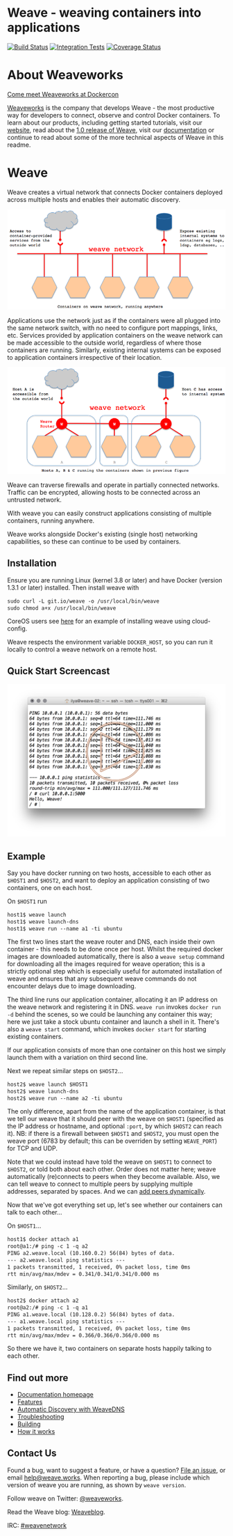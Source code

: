 # Weave - weaving containers into applications

[![Build Status](https://travis-ci.org/weaveworks/weave.svg?branch=master)](https://travis-ci.org/weaveworks/weave) [![Integration Tests](https://circleci.com/gh/weaveworks/weave/tree/master.svg?style=shield&circle-token=4933c7dabb3d0383e62117565cb9d16df7b1a811)](https://circleci.com/gh/weaveworks/weave) [![Coverage Status](https://coveralls.io/repos/weaveworks/weave/badge.svg)](https://coveralls.io/r/weaveworks/weave)

# About Weaveworks

[Come meet Weaveworks at Dockercon](http://weave.works/dockercon)

[Weaveworks](http://weave.works) is the company that develops Weave - the most productive way for developers to connect, observe and control Docker containers. To learn about our products, including getting started tutorials, visit our [website](http://weave.works), read about the [1.0 release of Weave](http://blog.weave.works/2015/06/18/weave-1-0-is-out-and-it-is-good/), visit our [documentation](http://docs.weave.works) or continue to read about some of the more technical aspects of Weave in this readme.  

# Weave

Weave creates a virtual network that connects Docker containers
deployed across multiple hosts and enables their automatic discovery.

![Weave Virtual Network](/docs/virtual-network.png?raw=true "Weave Virtual Network")

Applications use the network just as if the containers were all
plugged into the same network switch, with no need to configure port
mappings, links, etc. Services provided by application containers on
the weave network can be made accessible to the outside world,
regardless of where those containers are running. Similarly, existing
internal systems can be exposed to application containers irrespective
of their location.

![Weave Deployment](/docs/deployment.png?raw=true "Weave Deployment")

Weave can traverse firewalls and operate in partially connected
networks. Traffic can be encrypted, allowing hosts to be connected
across an untrusted network.

With weave you can easily construct applications consisting of
multiple containers, running anywhere.

Weave works alongside Docker's existing (single host) networking
capabilities, so these can continue to be used by containers.

## Installation

Ensure you are running Linux (kernel 3.8 or later) and have Docker
(version 1.3.1 or later) installed. Then install weave with

    sudo curl -L git.io/weave -o /usr/local/bin/weave
    sudo chmod a+x /usr/local/bin/weave

CoreOS users see [here](https://github.com/fintanr/weave-gs/blob/master/coreos-simple/user-data) for an example of installing weave using cloud-config.

Weave respects the environment variable `DOCKER_HOST`, so you can run
it locally to control a weave network on a remote host.

## Quick Start Screencast

<a href="http://youtu.be/k6r7yuSr0hE" alt="Click to watch the screencast" target="_blank">
  <img src="/docs/hello-screencast.png" />
</a>

## Example

Say you have docker running on two hosts, accessible to each other as
`$HOST1` and `$HOST2`, and want to deploy an application consisting of
two containers, one on each host.

On `$HOST1` run

    host1$ weave launch
    host1$ weave launch-dns
    host1$ weave run --name a1 -ti ubuntu

The first two lines start the weave router and DNS, each inside their
own container - this needs to be done once per host. Whilst the
required docker images are downloaded automatically, there is also a
`weave setup` command for downloading all the images required for
weave operation; this is a strictly optional step which is especially
useful for automated installation of weave and ensures that any
subsequent weave commands do not encounter delays due to image
downloading.

The third line runs our application container, allocating it an IP
address on the weave network and registering it in DNS.  `weave run`
invokes `docker run -d` behind the scenes, so we could be launching
any container this way; here we just take a stock ubuntu container and
launch a shell in it.  There's also a `weave start` command, which
invokes `docker start` for starting existing containers.

If our application consists of more than one container on this host we
simply launch them with a variation on third second line.

Next we repeat similar steps on `$HOST2`...

    host2$ weave launch $HOST1
    host2$ weave launch-dns
    host2$ weave run --name a2 -ti ubuntu

The only difference, apart from the name of the application container,
is that we tell our weave that it should peer with the weave on
`$HOST1` (specified as the IP address or hostname, and optional
`:port`, by which `$HOST2` can reach it). NB: if there is a firewall
between `$HOST1` and `$HOST2`, you must open the weave port (6783 by
default; this can be overriden by setting `WEAVE_PORT`) for TCP and
UDP.

Note that we could instead have told the weave on `$HOST1` to connect to
`$HOST2`, or told both about each other. Order does not matter here;
weave automatically (re)connects to peers when they become
available. Also, we can tell weave to connect to multiple peers by
supplying multiple addresses, separated by spaces. And we can
[add peers dynamically](http://docs.weave.works/weave/latest_release/features.html#dynamic-topologies).

Now that we've got everything set up, let's see whether our containers
can talk to each other...

On `$HOST1`...

    host1$ docker attach a1
    root@a1:/# ping -c 1 -q a2
    PING a2.weave.local (10.160.0.2) 56(84) bytes of data.
    --- a2.weave.local ping statistics ---
    1 packets transmitted, 1 received, 0% packet loss, time 0ms
    rtt min/avg/max/mdev = 0.341/0.341/0.341/0.000 ms

Similarly, on `$HOST2`...

    host2$ docker attach a2
    root@a2:/# ping -c 1 -q a1
    PING a1.weave.local (10.128.0.2) 56(84) bytes of data.
    --- a1.weave.local ping statistics ---
    1 packets transmitted, 1 received, 0% packet loss, time 0ms
    rtt min/avg/max/mdev = 0.366/0.366/0.366/0.000 ms

So there we have it, two containers on separate hosts happily talking
to each other.

## Find out more

 * [Documentation homepage](http://docs.weave.works/weave/latest_release/)
 * [Features](http://docs.weave.works/weave/latest_release/features.html)
 * [Automatic Discovery with WeaveDNS](http://docs.weave.works/weave/latest_release/weavedns.html)
 * [Troubleshooting](http://docs.weave.works/weave/latest_release/troubleshooting.html)
 * [Building](http://docs.weave.works/weave/latest_release/building.html)
 * [How it works](http://docs.weave.works/weave/latest_release/how-it-works.html)

## Contact Us

Found a bug, want to suggest a feature, or have a question?
[File an issue](https://github.com/weaveworks/weave/issues), or email
help@weave.works. When reporting a bug, please include which version of
weave you are running, as shown by `weave version`.

Follow weave on Twitter:
[@weaveworks](https://twitter.com/weaveworks).

Read the Weave blog:
[Weaveblog](http://weaveblog.com/).

IRC:
[#weavenetwork](https://botbot.me/freenode/weavenetwork/)
